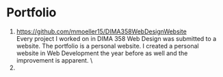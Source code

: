 # Portfolio

1. https://github.com/mmoeller15/DIMA358WebDesignWebsite \
   Every project I worked on in DIMA 358 Web Design was submitted to a website. The portfolio is a personal website. I created a personal website in Web Development the year before as well and the improvement is apparent. \
2. 
